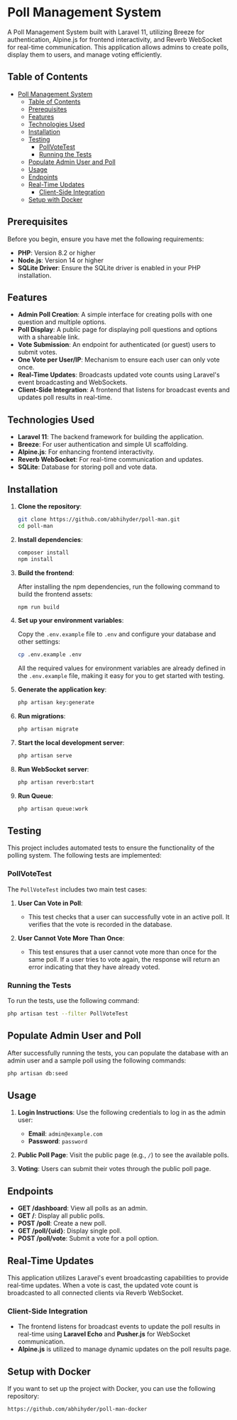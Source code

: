 # Poll Management System

A Poll Management System built with Laravel 11, utilizing Breeze for authentication, Alpine.js for frontend interactivity, and Reverb WebSocket for real-time communication. This application allows admins to create polls, display them to users, and manage voting efficiently.

## Table of Contents

- [Poll Management System](#poll-management-system)
  - [Table of Contents](#table-of-contents)
  - [Prerequisites](#prerequisites)
  - [Features](#features)
  - [Technologies Used](#technologies-used)
  - [Installation](#installation)
  - [Testing](#testing)
    - [PollVoteTest](#pollvotetest)
    - [Running the Tests](#running-the-tests)
  - [Populate Admin User and Poll](#populate-admin-user-and-poll)
  - [Usage](#usage)
  - [Endpoints](#endpoints)
  - [Real-Time Updates](#real-time-updates)
    - [Client-Side Integration](#client-side-integration)
  - [Setup with Docker](#setup-with-docker)

## Prerequisites

Before you begin, ensure you have met the following requirements:

- **PHP**: Version 8.2 or higher
- **Node.js**: Version 14 or higher
- **SQLite Driver**: Ensure the SQLite driver is enabled in your PHP installation.

## Features

- **Admin Poll Creation**: A simple interface for creating polls with one question and multiple options.
- **Poll Display**: A public page for displaying poll questions and options with a shareable link.
- **Vote Submission**: An endpoint for authenticated (or guest) users to submit votes.
- **One Vote per User/IP**: Mechanism to ensure each user can only vote once.
- **Real-Time Updates**: Broadcasts updated vote counts using Laravel's event broadcasting and WebSockets.
- **Client-Side Integration**: A frontend that listens for broadcast events and updates poll results in real-time.

## Technologies Used

- **Laravel 11**: The backend framework for building the application.
- **Breeze**: For user authentication and simple UI scaffolding.
- **Alpine.js**: For enhancing frontend interactivity.
- **Reverb WebSocket**: For real-time communication and updates.
- **SQLite**: Database for storing poll and vote data.

## Installation

1. **Clone the repository**:

   ```bash
   git clone https://github.com/abhihyder/poll-man.git
   cd poll-man
   ```

2. **Install dependencies**:

   ```bash
   composer install
   npm install
   ```

3. **Build the frontend**:

   After installing the npm dependencies, run the following command to build the frontend assets:

   ```bash
   npm run build
   ```

4. **Set up your environment variables**:

   Copy the `.env.example` file to `.env` and configure your database and other settings:

   ```bash
   cp .env.example .env
   ```

   All the required values for environment variables are already defined in the `.env.example` file, making it easy for you to get started with testing.

5. **Generate the application key**:

   ```bash
   php artisan key:generate
   ```

6. **Run migrations**:

   ```bash
   php artisan migrate
   ```

7. **Start the local development server**:

   ```bash
   php artisan serve
   ```

8. **Run WebSocket server**:

   ```bash
   php artisan reverb:start
   ```

9. **Run Queue**:

   ```bash
   php artisan queue:work
   ```

## Testing

This project includes automated tests to ensure the functionality of the polling system. The following tests are implemented:

### PollVoteTest

The `PollVoteTest` includes two main test cases:

1. **User Can Vote in Poll**: 
   - This test checks that a user can successfully vote in an active poll. It verifies that the vote is recorded in the database.

2. **User Cannot Vote More Than Once**: 
   - This test ensures that a user cannot vote more than once for the same poll. If a user tries to vote again, the response will return an error indicating that they have already voted.

### Running the Tests

To run the tests, use the following command:

```bash
php artisan test --filter PollVoteTest
```

## Populate Admin User and Poll

After successfully running the tests, you can populate the database with an admin user and a sample poll using the following commands:

```bash
php artisan db:seed
```

## Usage

1. **Login Instructions**:
   Use the following credentials to log in as the admin user:
   - **Email**: `admin@example.com`
   - **Password**: `password`

2. **Public Poll Page**:
   Visit the public page (e.g., `/`) to see the available polls.

3. **Voting**:
   Users can submit their votes through the public poll page.

## Endpoints

- **GET /dashboard**: View all polls as an admin.
- **GET /**: Display all public polls.
- **POST /poll**: Create a new poll.
- **GET /poll/{uid}**: Display single poll.
- **POST /poll/vote**: Submit a vote for a poll option.

## Real-Time Updates

This application utilizes Laravel's event broadcasting capabilities to provide real-time updates. When a vote is cast, the updated vote count is broadcasted to all connected clients via Reverb WebSocket.

### Client-Side Integration

- The frontend listens for broadcast events to update the poll results in real-time using **Laravel Echo** and **Pusher.js** for WebSocket communication.
- **Alpine.js** is utilized to manage dynamic updates on the poll results page.


## Setup with Docker

If you want to set up the project with Docker, you can use the following repository:
```
https://github.com/abhihyder/poll-man-docker
```